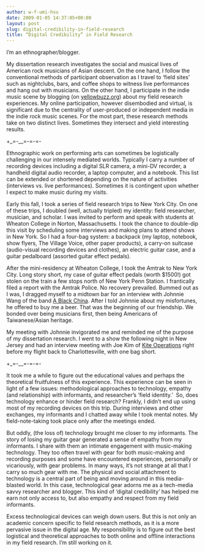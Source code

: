 ```yaml
---
author: w-f-umi-hsu
date: 2009-01-05 14:37:05+00:00
layout: post
slug: digital-credibility-in-field-research
title: “Digital Credibility” in Field Research
---
```


I’m an ethnographer/blogger.

My dissertation research investigates the social and musical lives of American rock musicians of Asian descent. On the one hand, I follow the conventional methods of participant observation as I travel to ‘field sites’ such as nightclubs, bars, and coffee shops to witness live performances and hang out with musicians. On the other hand, I participate in the indie music scene by blogging (on [yellowbuzz.org](http://yellowbuzz.org)) about my field research experiences. My online participation, however disembodied and virtual, is significant due to the centrality of user-produced or independent media in the indie rock music scenes. For the most part, these research methods take on two distinct lives. Sometimes they intersect and yield interesting results.

+_=-__=-=-=-

Ethnographic work on performing arts can sometimes be logistically challenging in our intensely mediated worlds. Typically I carry a number of recording devices including a digital SLR camera, a mini-DV recorder, a handheld digital audio recorder, a laptop computer, and a notebook. This list can be extended or shortened depending on the nature of activities (interviews vs. live performances). Sometimes it is contingent upon whether I expect to make music during my visits.

Early this fall, I took a series of field research trips to New York City. On one of these trips, I doubled (well, actually tripled) my identity: field researcher, musician, and scholar. I was invited to perform and speak with students at Wheaton College in Norton, Massachusetts. I took the chance to double-dip this visit by scheduling some interviews and making plans to attend shows in New York. So I had a four-bag system: a backpack (my laptop, notebook, show flyers, The Village Voice, other paper products), a carry-on suitcase (audio-visual recording devices and clothes), an electric guitar case, and a guitar pedalboard (assorted guitar effect pedals).

After the mini-residency at Wheaton College, I took the Amtrak to New York City. Long story short, my case of guitar effect pedals (worth $1500!) got stolen on the train a few stops north of New York Penn Station. I frantically filed a report with the Amtrak Police. No recovery prevailed. Bummed out as I was, I dragged myself to a midtown bar for an interview with Johnnie Wang of the band [A Black China](http://www.myspace.com/ablackchina). After I told Johnnie about my misfortunes, he offered to buy me a beer. That was the beginning of our friendship. We bonded over being musicians first, then being Americans of Taiwanese/Asian heritage.

My meeting with Johnnie invigorated me and reminded me of the purpose of my dissertation research. I went to a show the following night in New Jersey and had an interview meeting with Joe Kim of [Kite Operations](http://www.koarecords.com/kiteoperations/) right before my flight back to Charlottesville, with one bag short.

+_=-__=-=-=-

It took me a while to figure out the educational values and perhaps the theoretical fruitfulness of this experience. This experience can be seen in light of a few issues: methodological approaches to technology, empathy (and relationship) with informants, and researcher’s ‘field identity.’  So, does technology enhance or hinder field research? Frankly, I didn’t end up using most of my recording devices on this trip. During interviews and other exchanges, my informants and I chatted away while I took mental notes. My field-note-taking took place only after the meetings ended.

But oddly, (the loss of) technology brought me closer to my informants. The story of losing my guitar gear generated a sense of empathy from my informants. I share with them an intimate engagement with music-making technology. They too often travel with gear for both music-making and recording purposes and some have encountered experiences, personally or vicariously, with gear problems. In many ways, it’s not strange at all that I carry so much gear with me. The physical and social attachment to technology is a central part of being and moving around in this media-blasted world. In this case, technological gear adorns me as a tech-media savvy researcher and blogger. This kind of ‘digital credibility’ has helped me earn not only access to, but also empathy and respect from my field informants.

Excess technological devices can weigh down users. But this is not only an academic concern specific to field research methods, as it is a more pervasive issue in the digital age. My responsibility is to figure out the best logistical and theoretical approaches to both online and offline interactions in my field research. I’m still working on it.
